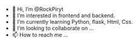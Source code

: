 - 👋 Hi, I’m @RockPiryt
- 👀 I’m interested in frontend and backend.
- 🌱 I’m currently learning Python, flask, Html, Css.
- 💞️ I’m looking to collaborate on ...
- 📫 How to reach me ...

<!---
RockPiryt/RockPiryt is a ✨ special ✨ repository because its `README.md` (this file) appears on your GitHub profile.
You can click the Preview link to take a look at your changes.
--->
